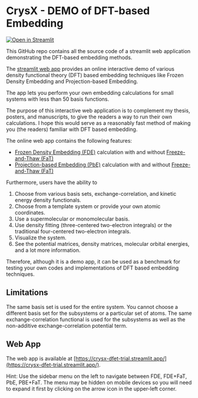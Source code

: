 # CrysX - DEMO of DFT-based Embedding
[![Open in Streamlit](https://static.streamlit.io/badges/streamlit_badge_black_white.svg)](https://crysx-dfet-trial.streamlit.app/)

This GitHub repo contains all the source code of a streamlit web application demonstrating the DFT-based embedding methods. 

The [streamlit web app](https://crysx-dfet-trial.streamlit.app/) provides an online interactive demo of various density functional theory (DFT) based embedding techniques like Frozen Density Embedding and Projection-based Embedding.

The app lets you perform your own embedding calculations for small systems with less than 50 basis functions.

The purpose of this interactive web application is to complement my thesis, posters, and manuscripts, to give the readers a way to run their own calculations. I hope this would serve as a reasonably fast method of making you (the readers) familiar with DFT based embedding.

The online web app contains the following features:

* [Frozen Density Embedding (FDE)](https://crysx-dfet-trial.streamlit.app/FDE) calculation with and without [Freeze-and-Thaw (FaT)](https://crysx-dfet-trial.streamlit.app/FDE_+_FaT)
* [Projection-based Embedding (PbE)](https://crysx-dfet-trial.streamlit.app/PbE) calculation with and without [Freeze-and-Thaw (FaT)](https://crysx-dfet-trial.streamlit.app/PbE_+_FaT)

Furthermore, users have the ability to
1. Choose from various basis sets, exchange-correlation, and kinetic energy density functionals.
2. Choose from a template system or provide your own atomic coordinates.
3. Use a supermolecular or monomolecular basis.
4. Use density fitting (three-centered two-electron integrals)  or the traditional four-centered two-electron integrals.
5. Visualize the system.
6. See the potential matrices, density matrices, molecular orbital energies, and a lot more information.

Therefore, although it is a demo app, it can be used as a benchmark for testing your own codes and implementations of DFT based embedding techniques.

## Limitations
The same basis set is used for the entire system. You cannot choose a different basis set for the subsystems or a particular set of atoms.
The same exchange-correlation functional is used for the subsystems as well as the non-additive exchange-correlation potential term.

## Web App
The web app is available at [https://crysx-dfet-trial.streamlit.app/](https://crysx-dfet-trial.streamlit.app/).

Hint: Use the sidebar menu on the left to navigate between FDE, FDE+FaT, PbE, PBE+FaT. The menu may be hidden on mobile devices so you will need to expand it first by clicking on the arrow icon in the upper-left corner.
